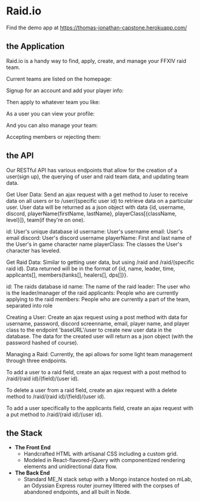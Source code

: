 # Raid.io

Find the demo app at https://thomas-jonathan-capstone.herokuapp.com/

## the Application

Raid.io is a handy way to find, apply, create, and manage your FFXIV raid team.

Current teams are listed on the homepage:

Signup for an account and add your player info:

Then apply to whatever team you like:

As a user you can view your profile:

And you can also manage your team:

Accepting members or rejecting them:

## the API
Our RESTful API has various endpoints that allow for the creation of a user(sign up), the querying of user and raid team data, and updating team
data.

Get User Data:
Send an ajax request with a get method to /user to receive data on all users or to /user/(specific user id) to retrieve data on a particular
user. User data will be returned as a json object with data {id, username, discord, playerName{firstName, lastName},
playerClass[{className, level}]}, team(if they're on one).

id: User's unique database id
username: User's username
email: User's email
discord: User's discord username
playerName: First and last name of the User's in game character name
playerClass: The classes the User's character has leveled.

Get Raid Data:
Similar to getting user data, but using /raid and /raid/(specific raid id). Data returned will be in the format of
{id, name, leader, time, applicants[], members{tanks[], healers[], dps[]}}.

id: The raids database id
name: The name of the raid
leader: The user who is the leader/manager of the raid
applicants: People who are currently applying to the raid
members: People who are currently a part of the team, separated into role

Creating a User:
Create an ajax request using a post method with data for username, password, discord screenname, email, player name, and player class
to the endpoint 'baseURL'/user to create new user data in the database. The data for the created user will return as a json object
(with the password hashed of course).

Managing a Raid:
Currently, the api allows for some light team management through three endpoints.

To add a user to a raid field, create an ajax request with a post
method to /raid/(raid id)/(field)/(user id).

To delete a user from a raid field, create an ajax request with a delete method to /raid/(raid id)/(field)/(user id).

To add a user specifically to the applicants field, create an ajax request with a put method to /raid/(raid id)/(user id).



## the Stack

* **The Front End**
  * Handcrafted HTML with artisanal CSS including a custom grid.
  * Modeled in React-flavored-jQuery with componentized rendering elements and unidirectional data flow.
* **The Back End**
  * Standard ME_N stack setup with a Mongo instance hosted on mLab, an Odyssian Express router journey littered with the corpses of abandoned endpoints, and all built in Node.
